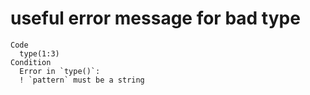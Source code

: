 # useful error message for bad type

    Code
      type(1:3)
    Condition
      Error in `type()`:
      ! `pattern` must be a string

